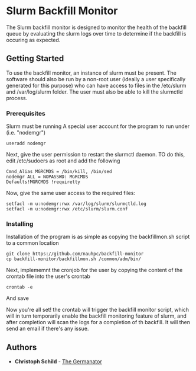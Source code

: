 # Slurm Backfill Monitor

The Slurm backfill monitor is designed to monitor the health of the backfill queue by evaluating the slurm logs over time to determine if the backfill is occuring as expected.

## Getting Started

To use the backfill monitor, an instance of slurm must be present. The software should also be run by a non-root user (ideally a user specifically generated for this purpose) who can have access to files in the /etc/slurm and /var/log/slurm folder. The user must also be able to kill the slurmctld process.

### Prerequisites

Slurm must be running
A special user account for the program to run under (i.e. "nodemgr")
```
useradd nodemgr
```

Next, give the user permission to restart the slurmctl daemon. TO do this, edit /etc/sudoers as root and add the following

```
Cmnd_Alias MGRCMDS = /bin/kill, /bin/sed
nodemgr ALL = NOPASSWD: MGRCMDS
Defaults!MGRCMDS !requiretty
```

Now, give the same user access to the required files:

```
setfacl -m u:nodemgr:rwx /var/log/slurm/slurmctld.log
setfacl -m u:nodemgr:rwx /etc/slurm/slurm.conf
```
### Installing

Installation of the program is as simple as copying the backfillmon.sh script to a common location
```
git clone https://github.com/nauhpc/backfill-monitor
cp backfill-monitor/backfillmon.sh /common/adm/bin/
```

Next, implememnt the cronjob for the user by copying the content of the crontab file into the user's crontab
```
crontab -e
```
And save

Now you're all set! the crontab will trigger the backfill monitor script, which will in turn temporarily enable the backfill monitoring feature of slurm, and after completion will scan the logs for a completion of th backfill. It will then send an email if there's any issue.

## Authors

* **Christoph Schild** - [The Germanator](https://github.com/the-germanator)

